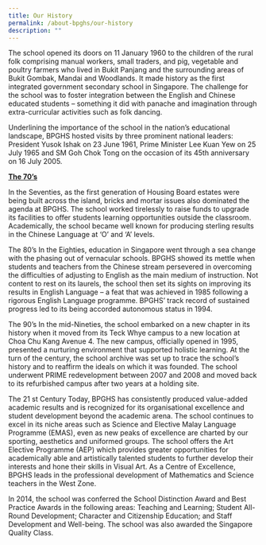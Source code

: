 ```yaml
---
title: Our History
permalink: /about-bpghs/our-history
description: ""
---
```

The school opened its doors on 11 January 1960 to the children of the rural folk comprising manual workers, small traders, and pig, vegetable and poultry farmers who lived in Bukit Panjang and the surrounding areas of Bukit Gombak, Mandai and Woodlands. It made history as the first integrated government secondary school in Singapore. The challenge for the school was to foster integration between the English and Chinese educated students – something it did with panache and imagination through extra-curricular activities such as folk dancing.

Underlining the importance of the school in the nation’s educational landscape, BPGHS hosted visits by three prominent national leaders: President Yusok Ishak on 23 June 1961, Prime Minister Lee Kuan Yew on 25 July 1965 and SM Goh Chok Tong on the occasion of its 45th anniversary on 16 July 2005.

<strong><u>The 70’s</u></strong>

In the Seventies, as the first generation of Housing Board estates were being built across the island, bricks and mortar issues also dominated the agenda at BPGHS. The school worked tirelessly to raise funds to upgrade its facilities to offer students learning opportunities outside the classroom. Academically, the school became well known for producing sterling results in the Chinese Language at ‘O’ and ‘A’ levels.

The 80’s
In the Eighties, education in Singapore went through a sea change with the phasing out of vernacular schools. BPGHS showed its mettle when students and teachers from the Chinese stream persevered in overcoming the difficulties of adjusting to English as the main medium of instruction. Not content to rest on its laurels, the school then set its sights on improving its results in English Language – a feat that was achieved in 1985 following a rigorous English Language programme. BPGHS’ track record of sustained progress led to its being accorded autonomous status in 1994.

The 90’s
In the mid-Nineties, the school embarked on a new chapter in its history when it moved from its Teck Whye campus to a new location at Choa Chu Kang Avenue 4. The new campus, officially opened in 1995, presented a nurturing environment that supported holistic learning. At the turn of the century, the school archive was set up to trace the school’s history and to reaffirm the ideals on which it was founded. The school underwent PRIME redevelopment between 2007 and 2008 and moved back to its refurbished campus after two years at a holding site.

The 21 st Century
Today, BPGHS has consistently produced value-added academic results and is recognized for its organisational excellence and student development beyond the academic arena. The school continues to excel in its niche areas such as Science and Elective Malay Language Programme (EMAS), even as new peaks of excellence are charted by our sporting, aesthetics and uniformed groups. The school offers the Art Elective Programme (AEP) which provides greater opportunities for academically able and artistically talented students to further develop their interests and hone their skills in Visual Art. As a Centre of Excellence, BPGHS leads in the professional development of Mathematics and Science teachers in the West Zone.

In 2014, the school was conferred the School Distinction Award and Best Practice Awards in the following areas: Teaching and Learning; Student All-Round Development; Character and Citizenship Education; and Staff Development and Well-being. The school was also awarded the Singapore Quality Class.
